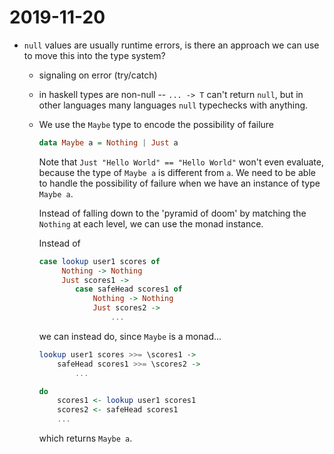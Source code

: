# 2019-11-20

* `null` values are usually runtime errors, is there an approach we can use to move this into the type system?
  * signaling on error (try/catch)
  * in haskell types are non-null -- `... -> T` can't return `null`, but in other languages many languages `null` typechecks with anything.
  * We use the `Maybe` type to encode the possibility of failure
    ```haskell
    data Maybe a = Nothing | Just a
    ```
    Note that `Just "Hello World" == "Hello World"` won't even evaluate, because the type of `Maybe a` is different from `a`. We need to be able to handle the possibility of failure when we have an instance of type `Maybe a`. 

    Instead of falling down to the 'pyramid of doom' by matching the `Nothing` at each level, we can use the monad instance.

    Instead of 

    ```haskell
    case lookup user1 scores of
         Nothing -> Nothing
         Just scores1 ->
            case safeHead scores1 of
                Nothing -> Nothing
                Just scores2 ->
                    ...
    ```
    we can instead do, since `Maybe` is a monad...
    ```haskell
    lookup user1 scores >>= \scores1 -> 
        safeHead scores1 >>= \scores2 ->
            ...
    ```

    ```haskell
    do
        scores1 <- lookup user1 scores1
        scores2 <- safeHead scores1
        ...
    ```

    which returns `Maybe a`.
